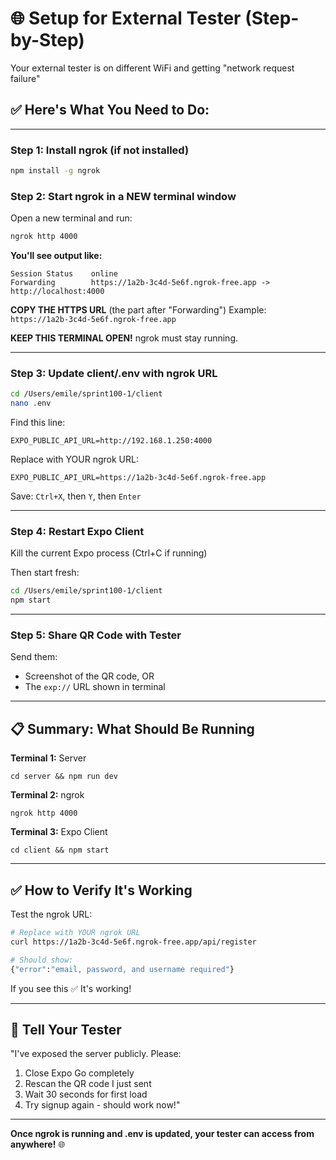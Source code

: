 # 🌐 Setup for External Tester (Step-by-Step)

Your external tester is on different WiFi and getting "network request failure"

## ✅ Here's What You Need to Do:

---

### Step 1: Install ngrok (if not installed)
```bash
npm install -g ngrok
```

### Step 2: Start ngrok in a NEW terminal window

Open a new terminal and run:
```bash
ngrok http 4000
```

**You'll see output like:**
```
Session Status    online
Forwarding        https://1a2b-3c4d-5e6f.ngrok-free.app -> http://localhost:4000
```

**COPY THE HTTPS URL** (the part after "Forwarding")
Example: `https://1a2b-3c4d-5e6f.ngrok-free.app`

**KEEP THIS TERMINAL OPEN!** ngrok must stay running.

---

### Step 3: Update client/.env with ngrok URL

```bash
cd /Users/emile/sprint100-1/client
nano .env
```

Find this line:
```
EXPO_PUBLIC_API_URL=http://192.168.1.250:4000
```

Replace with YOUR ngrok URL:
```
EXPO_PUBLIC_API_URL=https://1a2b-3c4d-5e6f.ngrok-free.app
```

Save: `Ctrl+X`, then `Y`, then `Enter`

---

### Step 4: Restart Expo Client

Kill the current Expo process (Ctrl+C if running)

Then start fresh:
```bash
cd /Users/emile/sprint100-1/client
npm start
```

---

### Step 5: Share QR Code with Tester

Send them:
- Screenshot of the QR code, OR
- The `exp://` URL shown in terminal

---

## 📋 Summary: What Should Be Running

**Terminal 1:** Server
```
cd server && npm run dev
```

**Terminal 2:** ngrok
```
ngrok http 4000
```

**Terminal 3:** Expo Client
```
cd client && npm start
```

---

## ✅ How to Verify It's Working

Test the ngrok URL:
```bash
# Replace with YOUR ngrok URL
curl https://1a2b-3c4d-5e6f.ngrok-free.app/api/register

# Should show:
{"error":"email, password, and username required"}
```

If you see this ✅ It's working!

---

## 📱 Tell Your Tester

"I've exposed the server publicly. Please:
1. Close Expo Go completely
2. Rescan the QR code I just sent
3. Wait 30 seconds for first load
4. Try signup again - should work now!"

---

**Once ngrok is running and .env is updated, your tester can access from anywhere!** 🌐
